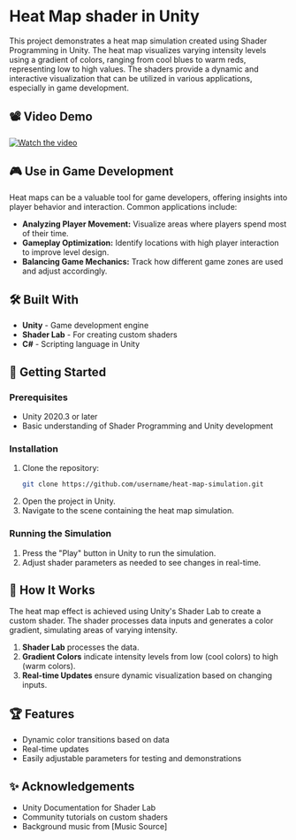 # Heat Map shader in Unity

This project demonstrates a heat map simulation created using Shader Programming in Unity. The heat map visualizes varying intensity levels using a gradient of colors, ranging from cool blues to warm reds, representing low to high values. The shaders provide a dynamic and interactive visualization that can be utilized in various applications, especially in game development.

## 📽️ Video Demo

[![Watch the video](path_to_thumbnail_image)](path_to_demo_video)

## 🎮 Use in Game Development

Heat maps can be a valuable tool for game developers, offering insights into player behavior and interaction. Common applications include:
- **Analyzing Player Movement:** Visualize areas where players spend most of their time.
- **Gameplay Optimization:** Identify locations with high player interaction to improve level design.
- **Balancing Game Mechanics:** Track how different game zones are used and adjust accordingly.

## 🛠️ Built With

- **Unity** - Game development engine
- **Shader Lab** - For creating custom shaders
- **C#** - Scripting language in Unity

## 🚀 Getting Started

### Prerequisites

- Unity 2020.3 or later
- Basic understanding of Shader Programming and Unity development

### Installation

1. Clone the repository:
    ```bash
    git clone https://github.com/username/heat-map-simulation.git
    ```
2. Open the project in Unity.
3. Navigate to the scene containing the heat map simulation.

### Running the Simulation

1. Press the "Play" button in Unity to run the simulation.
2. Adjust shader parameters as needed to see changes in real-time.




## 📖 How It Works

The heat map effect is achieved using Unity's Shader Lab to create a custom shader. The shader processes data inputs and generates a color gradient, simulating areas of varying intensity.

1. **Shader Lab** processes the data.
2. **Gradient Colors** indicate intensity levels from low (cool colors) to high (warm colors).
3. **Real-time Updates** ensure dynamic visualization based on changing inputs.

## 🏆 Features

- Dynamic color transitions based on data
- Real-time updates
- Easily adjustable parameters for testing and demonstrations



## ✨ Acknowledgements

- Unity Documentation for Shader Lab
- Community tutorials on custom shaders
- Background music from [Music Source]
